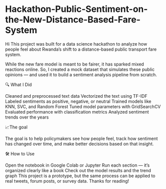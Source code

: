 # Hackathon-Public-Sentiment-on-the-New-Distance-Based-Fare-System
Hi 
This project was built for a data science hackathon to analyze how people feel about Rwanda’s shift to a distance-based public transport fare system.

While the new fare model is meant to be fairer, it has sparked mixed reactions online. So, I created a mock dataset that simulates these public opinions — and used it to build a sentiment analysis pipeline from scratch.

🔍 What I Did

Cleaned and preprocessed text data
Vectorized the text using TF-IDF
Labeled sentiments as positive, negative, or neutral
Trained models like KNN, SVC, and Random Forest
Tuned model parameters with GridSearchCV
Evaluated performance with classification metrics
Analyzed sentiment trends over the years

📈The goal 

The goal is to help policymakers see how people feel, track how sentiment has changed over time, and make better decisions based on that insight.

🛠️ How to Use

Open the notebook in Google Colab or Jupyter
Run each section — it’s organized clearly like a book
Check out the model results and the trend graph
This project is a prototype, but the same process can be applied to real tweets, forum posts, or survey data. Thanks for reading!
